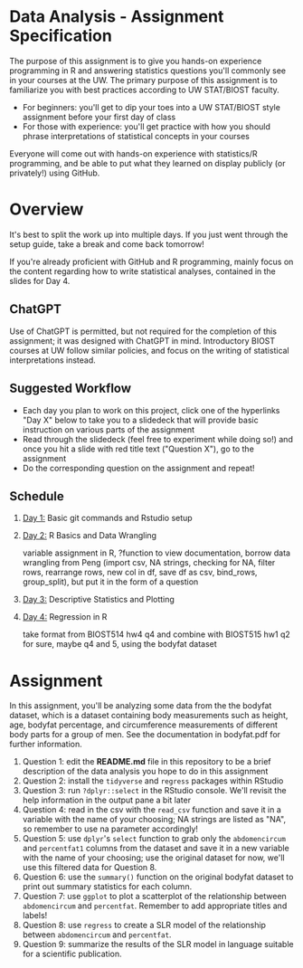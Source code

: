 # Data Analysis - Assignment Specification

The purpose of this assignment is to give you hands-on experience programming in R and answering statistics questions you'll commonly see in your courses at the UW. The primary purpose of this assignment is to familiarize you with best practices according to UW STAT/BIOST faculty.

- For beginners: you'll get to dip your toes into a UW STAT/BIOST style assignment before your first day of class
- For those with experience: you'll get practice with how you should phrase interpretations of statistical concepts in your courses

Everyone will come out with hands-on experience with statistics/R programming, and be able to put what they learned on display publicly (or privately!) using GitHub.

# Overview

It's best to split the work up into multiple days. If you just went through the setup guide, take a break and come back tomorrow!

If you're already proficient with GitHub and R programming, mainly focus on the content regarding how to write statistical analyses, contained in the slides for Day 4.

## ChatGPT

Use of ChatGPT is permitted, but not required for the completion of this assignment; it was designed with ChatGPT in mind. Introductory BIOST courses at UW follow similar policies, and focus on the writing of statistical interpretations instead.


## Suggested Workflow

- Each day you plan to work on this project, click one of the hyperlinks "Day X" below to take you to a slidedeck that will provide basic instruction on various parts of the assignment
- Read through the slidedeck (feel free to experiment while doing so!) and once you hit a slide with red title text ("Question X"), go to the assignment
- Do the corresponding question on the assignment and repeat!

## Schedule

<!-- lets try to stay away from base r commands for now, mention ChatGPT is ok for code, but not for analysis -->

1. [Day 1:](https://docs.google.com/presentation/d/1ZbkhEe2oIbKtkKZFMg64hnVnUX3RPu_eSJ1dRR2xslY/edit?usp=sharing) Basic git commands and Rstudio setup
1. [Day 2:](https://docs.google.com/presentation/d/1z-T-SRFQyL5lYsLgSDSbgguDmFFsyfDfnjsd_r4dUQY/edit?usp=sharing) R Basics and Data Wrangling

    variable assignment in R, ?function to view documentation, borrow data wrangling from Peng (import csv, NA strings, checking for NA, filter rows, rearrange rows, new col in df, save df as csv, bind_rows, group_split), but put it in the form of a question
1. [Day 3:](https://docs.google.com/presentation/d/1CbUCN9RhhKkkofRPcjBPxe6D2AnutVX9RoX4jvBKadU/edit?usp=sharing) Descriptive Statistics and Plotting
1. [Day 4:](https://docs.google.com/presentation/d/1ymt9pRfz-BL_83jhW0XJGVtkFKZB_TK1yr8xqxwRUXY/edit?usp=sharing) Regression in R

    take format from BIOST514 hw4 q4 and combine with BIOST515 hw1 q2 for sure, maybe q4 and 5, using the bodyfat dataset

# Assignment

In this assignment, you'll be analyzing some data from the the bodyfat dataset, which is a dataset containing body measurements such as height, age, bodyfat percentage, and circumference measurements of different body parts for a group of men. See the documentation in bodyfat.pdf for further information.

1. Question 1: edit the **README.md** file in this repository to be a brief description of the data analysis you hope to do in this assignment
1. Question 2: install the `tidyverse` and `regress` packages within RStudio
1. Question 3: run `?dplyr::select` in the RStudio console. We'll revisit the help information in the output pane a bit later
1. Question 4: read in the csv with the `read_csv` function and save it in a variable with the name of your choosing; NA strings are listed as "NA", so remember to use na parameter accordingly!
1. Question 5: use `dplyr`'s `select` function to grab only the `abdomencircum` and `percentfat1` columns from the dataset and save it in a new variable with the name of your choosing; use the original dataset for now, we'll use this filtered data for Question 8.
1. Question 6: use the `summary()` function on the original bodyfat dataset to print out summary statistics for each column.
1. Question 7: use `ggplot` to plot a scatterplot of the relationship between `abdomencircum` and `percentfat`. Remember to add appropriate titles and labels!
1. Question 8: use `regress` to create a SLR model of the relationship between `abdomencircum` and `percentfat`.
1. Question 9: summarize the results of the SLR model in language suitable for a scientific publication.